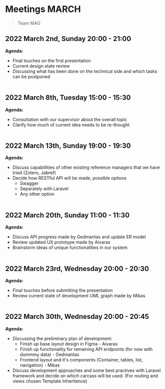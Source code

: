 # Meetings MARCH

> Team MAG

## 2022 March 2nd, Sunday 20:00 - 21:00

**Agenda:**
* Final touches on the first presentation
* Current design state review
* Discussing what has been done on the technical side and which tasks can be postponed
\
&nbsp;

## 2022 March 8th, Tuesday 15:00 - 15:30

**Agenda:**
* Consultation with our supervisor about the overall topic
* Clarify how much of current idea needs to be re-thought
\
&nbsp;

## 2022 March 13th, Sunday 19:00 - 19:30

**Agenda:**
* Discuss capabillities of other existing reference managers that we have tried (Zotero, Jabref)
* Decide how RESTful API will be made, possible options
  * Swagger
  * Separately with Laravel
  * Any other option
\
&nbsp;

## 2022 March 20th, Sunday 11:00 - 11:30

**Agenda:**
* Discuss API progress made by Gedmantas and update ER model 
* Review updated UX prototype made by Aivaras
* Brainstorm ideas of unique functionalities in our system
\
&nbsp;

## 2022 March 23rd, Wednesday 20:00 - 20:30

**Agenda:**
* Final touches before submitting the presentation
* Review current state of development UML graph made by Mikas
\
&nbsp;

## 2022 March 30th, Wednesday 20:00 - 20:45

**Agenda:**
* Discussing the preliminary plan of development:
  * Finish up base layout design in Figma - Aivaras
  * Finish up functionality for remaining API endpoints (for now with dummmy data) - Gedmantas
  * Frontend layout and it's components (Container, tables, list, navigation) - Mikas
* Discuss development approaches and some best practives with Laravel framework and decide on which carcass will be used. (For routing and views chosen Template Inheritence)
\
&nbsp;
